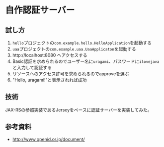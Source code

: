 # 自作認証サーバー

## 試し方

1. `hello`プロジェクトの`com.example.hello.HelloApplication`を起動する
2. `uaa`プロジェクトの`com.example.uaa.UaaApplicaton`を起動する
3. http://localhost:8080 へアクセスする
4. Basic認証を求められるのでユーザー名に`uragami`、パスワードに`ilovejava`と入力して認証する
5. リソースへのアクセス許可を求められるのでapproveを選ぶ
6. "Hello, uragami!"と表示されれば成功

## 技術

JAX-RSの参照実装であるJerseyをベースに認証サーバーを実装してみた。

## 参考資料

* http://www.openid.or.jp/document/

